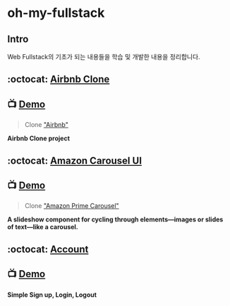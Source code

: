 # oh-my-fullstack

## Intro
Web Fullstack의 기초가 되는 내용들을 학습 및 개발한 내용을 정리합니다.

## :octocat: [Airbnb Clone](https://github.com/doong-jo/oh-my-fullstack/tree/master/airbnb-clone)
## 📺 [Demo](https://doong-airbnb-storybook.netlify.com/)
> Clone ["Airbnb"](https://www.airbnb.co.kr/)

**Airbnb Clone project**  

## :octocat: [Amazon Carousel UI](https://github.com/doong-jo/amazon-carousel)
## 📺 [Demo](https://awesome-carousel.herokuapp.com/)
> Clone ["Amazon Prime Carousel"](https://www.amazon.co.jp/amazonprime?_encoding=UTF8&%2AVersion%2A=1&%2Aentries%2A=0)

**A slideshow component for cycling through elements—images or slides of text—like a carousel.**  

## :octocat: [Account](https://github.com/doong-jo/simple-account)
## 📺 [Demo](https://doong-todo.herokuapp.com/)
**Simple Sign up, Login, Logout**  

